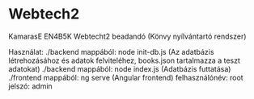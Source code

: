 # Webtech2
KamarasE EN4B5K Webtecht2 beadandó (Könvy nyílvántartó rendszer)

Használat:
./backend mappából: node init-db.js (Az adatbázis létrehozásához és adatok felviteléhez, books.json tartalmazza a teszt adatokat)
./backend mappából: node index.js (Adatbázis futtatása)
./frontend mappából: ng serve (Angular frontend)
felhasználónév: root
jelszó: admin

